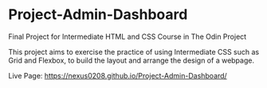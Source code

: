 # Project-Admin-Dashboard

Final Project for Intermediate HTML and CSS Course in The Odin Project

This project aims to exercise the practice of using Intermediate CSS such as Grid and Flexbox, to build the layout and arrange the design of a webpage.

Live Page:
https://nexus0208.github.io/Project-Admin-Dashboard/

